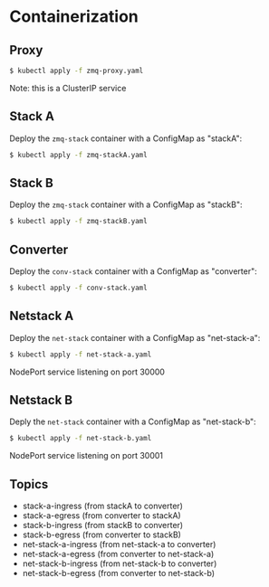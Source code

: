 # Containerization

## Proxy
```bash
$ kubectl apply -f zmq-proxy.yaml
```

Note: this is a ClusterIP service 

## Stack A
Deploy the `zmq-stack` container with a ConfigMap as "stackA":
```bash
$ kubectl apply -f zmq-stackA.yaml
```

## Stack B
Deploy the `zmq-stack` container with a ConfigMap as "stackB":
```bash
$ kubectl apply -f zmq-stackB.yaml
```

## Converter
Deploy the `conv-stack` container with a ConfigMap as "converter":
```bash
$ kubectl apply -f conv-stack.yaml
```

## Netstack A
Deploy the `net-stack` container with a ConfigMap as "net-stack-a":
```bash
$ kubectl apply -f net-stack-a.yaml
```

NodePort service listening on port 30000

## Netstack B
Deply the `net-stack` container with a ConfigMap as "net-stack-b":
```bash
$ kubectl apply -f net-stack-b.yaml
```

NodePort service listening on port 30001

## Topics
- stack-a-ingress (from stackA to converter)
- stack-a-egress (from converter to stackA)
- stack-b-ingress (from stackB to converter)
- stack-b-egress (from converter to stackB)
- net-stack-a-ingress (from net-stack-a to converter)
- net-stack-a-egress (from converter to net-stack-a)
- net-stack-b-ingress (from net-stack-b to converter)
- net-stack-b-egress (from converter to net-stack-b)